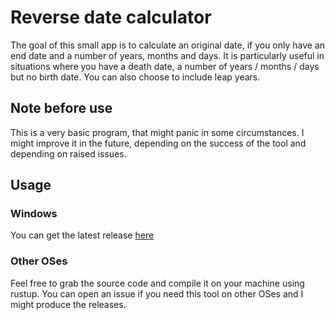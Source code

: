 # Reverse date calculator

The goal of this small app is to calculate an original date, if you only have an end date and a number of years, months and days. It is particularly useful in situations where you have a death date, a number of years / months / days but no birth date. You can also choose to include leap years.

## Note before use

This is a very basic program, that might panic in some circumstances. I might improve it in the future, depending on the success of the tool and depending on raised issues.

## Usage

### Windows

You can get the latest release [here](https://github.com/CPoncet/reverse-date-calculator/releases)

### Other OSes

Feel free to grab the source code and compile it on your machine using rustup. You can open an issue if you need this tool on other OSes and I might produce the releases.
